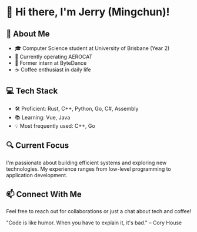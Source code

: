 # 👋 Hi there, I'm Jerry (Mingchun)!
## 🚀 About Me
- 🎓 Computer Science student at University of Brisbane (Year 2)
- 💼 Currently operating AEROCAT
- 🌱 Former intern at ByteDance
- ☕ Coffee enthusiast in daily life
## 💻 Tech Stack
- 🛠️ Proficient: Rust, C++, Python, Go, C#, Assembly
- 📚 Learning: Vue, Java
- 💡 Most frequently used: C++, Go
## 🔍 Current Focus
I'm passionate about building efficient systems and exploring new technologies. My experience ranges from low-level programming to application development.

## 📫 Connect With Me
Feel free to reach out for collaborations or just a chat about tech and coffee!

"Code is like humor. When you have to explain it, it's bad." – Cory House
